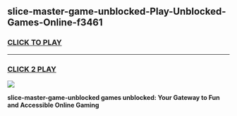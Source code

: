 
## slice-master-game-unblocked-Play-Unblocked-Games-Online-f3461
<h3>
<a href="https://premium76.site?title=slice-master-game-unblocked&ref=25A">CLICK TO PLAY</a></h3>
<hr>

<h3>
<a href="https://premium76.site?title=slice-master-game-unblocked&ref=25A">CLICK 2 PLAY</a>
  
</h3>

<a href="https://premium76.site?title=slice-master-game-unblocked&ref=25A"><img src="https://clearcache.store/games.png"></a>


**slice-master-game-unblocked games unblocked: Your Gateway to Fun and Accessible Online Gaming**
